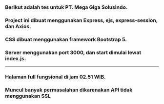 ### Berikut adalah tes untuk PT. Mega Giga Solusindo.

### Project ini dibuat menggunakan Express, ejs, express-session, dan Axios.

### CSS dibuat menggunakan framework Bootstrap 5.

### Server menggunakan port 3000, dan start dimulai lewat index.js.

---

### Halaman full fungsional di jam 02.51 WIB.

### Muncul banyak permasalahan dikarenakan API tidak menggunakan SSL
